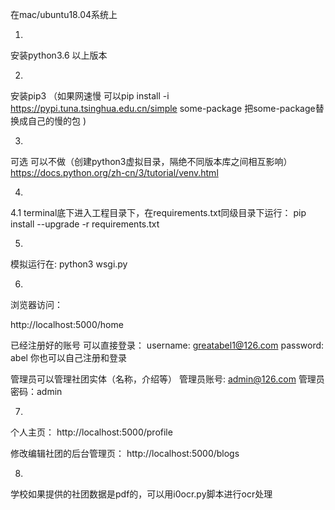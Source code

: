 在mac/ubuntu18.04系统上

1.
安装python3.6 以上版本

2. 
安装pip3 
（如果网速慢 可以pip install -i https://pypi.tuna.tsinghua.edu.cn/simple some-package  把some-package替换成自己的慢的包 )

3.
可选  可以不做（创建python3虚拟目录，隔绝不同版本库之间相互影响）
https://docs.python.org/zh-cn/3/tutorial/venv.html

4.
4.1
terminal底下进入工程目录下，在requirements.txt同级目录下运行：
pip install --upgrade -r requirements.txt

5.
模拟运行在:
python3 wsgi.py



6.
浏览器访问：

http://localhost:5000/home

已经注册好的账号 可以直接登录：
username: greatabel1@126.com 
password: abel
你也可以自己注册和登录

管理员可以管理社团实体（名称，介绍等）
管理员账号: admin@126.com
管理员密码：admin

7.
个人主页： http://localhost:5000/profile

修改编辑社团的后台管理页：
http://localhost:5000/blogs

8.
学校如果提供的社团数据是pdf的，可以用i0ocr.py脚本进行ocr处理
